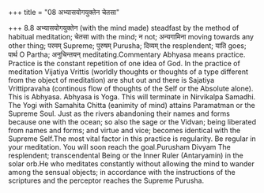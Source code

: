 +++
title = "08 अभ्यासयोगयुक्तेन चेतसा"

+++
8.8 अभ्यासयोगयुक्तेन (with the mind made) steadfast by the method of
habitual meditation; चेतसा with the mind; न not; अन्यगामिना moving
towards any other thing; परमम् Supreme; पुरुषम् Purusha; दिव्यम् the
resplendent; याति goes; पार्थ O Partha; अनुचिन्तयन्
meditating.Commentary Abhyasa means practice. Practice is the constant
repetition of one idea of God. In the practice of meditation Vijatiya
Vrittis (worldly thoughts or thoughts of a type different from the
object of meditation) are shut out and there is Sajatiya Vrittipravaha
(continous flow of thoughts of the Self or the Absolute alone). This is
Abhyasa. Abhyasa is Yoga. This will terminate in Nirvikalpa Samadhi. The
Yogi with Samahita Chitta (eanimity of mind) attains Paramatman or the
Supreme Soul. Just as the rivers abandoning their names and forms
because one with the ocean; so also the sage or the Vidvan; being
liberated from names and forms; and virtue and vice; becomes identical
with the Supreme Self.The most vital factor in this practice is
regularity. Be regular in your meditation. You will soon reach the
goal.Purusham Divyam The resplendent; transcendental Being or the Inner
Ruler (Antaryamin) in the solar orb.He who meditates constantly without
allowing the mind to wander among the sensual objects; in accordance
with the instructions of the scriptures and the perceptor reaches the
Supreme Purusha.
